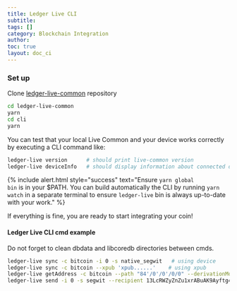 ```yaml
---
title: Ledger Live CLI
subtitle:
tags: []
category: Blockchain Integration
author:
toc: true
layout: doc_ci
---
```


### Set up

Clone [ledger-live-common](https://github.com/LedgerHQ/ledger-live-common) repository

```sh
cd ledger-live-common
yarn
cd cli
yarn
```

You can test that your local Live Common and your device works correctly by executing a CLI command like:

```sh
ledger-live version      # should print live-common version
ledger-live deviceInfo   # should display information about connected device
```

<!--  -->
{% include alert.html style="success" text="Ensure <code>yarn global bin</code> is in your $PATH. You can build automatically the CLI by running <code>yarn watch</code> in a separate terminal to ensure <code>ledger-live</code> bin is always up-to-date with your work." %}
<!--  -->

If everything is fine, you are ready to start integrating your coin!


#### Ledger Live CLI cmd example

Do not forget to clean dbdata and libcoredb directories between cmds.

```sh
ledger-live sync -c bitcoin -i 0 -s native_segwit   # using device
ledger-live sync -c bitcoin --xpub 'xpub......'    # using xpub
ledger-live getAddress -c bitcoin --path "84'/0'/0'/0/0" --derivationMode ''
ledger-live send -i 0 -s segwit --recipient 13LcRWZyZnZu1xrABuAK9Ayftg4kfVs1AA --amount 0.00056 --feePerByte 5
```

